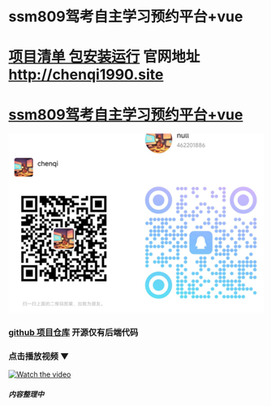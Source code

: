 # ssm809驾考自主学习预约平台+vue


# [项目清单 包安装运行](http://chenqi1990.site) 官网地址 http://chenqi1990.site

# [ssm809驾考自主学习预约平台+vue](https://github.com/GraduationProject-springboot/)

![picture](https://raw.githubusercontent.com/GraduationProject-springboot/.github/main/img/wx.png)

### [github 项目仓库](https://github.com/GraduationProject-springboot/allSpringbootProjects) 开源仅有后端代码

### 点击播放视频 ▼
[![Watch the video](https://i.sstatic.net/Vp2cE.png)](https://www.bilibili.com/video/BV1xRe2eHEsa?p=9)

#####   内容整理中  











